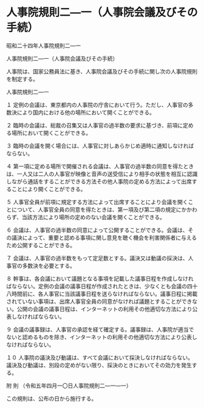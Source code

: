 # 人事院規則二―一（人事院会議及びその手続）

昭和二十四年人事院規則二―一

人事院規則二―一（人事院会議及びその手続）

人事院は、国家公務員法に基き、人事院会議及びその手続に関し次の人事院規則を制定する。

人事院規則二―一

１ 定例の会議は、東京都内の人事院の庁舎において行う。ただし、人事官の多数決により国内における他の場所において開くことができる。

２ 臨時の会議は、総裁の召集又は人事官の過半数の要求に基づき、前項に定める場所において開くことができる。

３ 臨時の会議を開く場合には、人事官に対しあらかじめ適時に通知しなければならない。

４ 第一項に定める場所で開催される会議は、人事官の過半数の同意を得たときは、一人又は二人の人事官が映像と音声の送受信により相手の状態を相互に認識しながら通話をすることができる方法その他人事院の定める方法によって出席することにより開くことができる。

５ 人事官全員が前項に規定する方法によって出席することにより会議を開くことについて、人事官全員の同意を得たときは、第一項及び第二項の規定にかかわらず、当該方法により場所の定めのない会議を開くことができる。

６ 会議は、人事官の過半数の同意によって公開することができる。会議は、その議決によって、重要と認める事項に関し意見を聴く機会を利害関係者に与えるため公開することができる。

７ 会議は、人事官の過半数をもって定足数とする。議決又は動議の採決は、人事官の多数決を必要とする。

８ 幹事は、各会議において議題となる事項を記載した議事日程を作成しなければならない。定例の会議の議事日程が作成されたときは、少なくとも会議の四十八時間前に、各人事官に当該議事日程を送らなければならない。議事日程に掲載されていない事項は、出席人事官全員の同意がなければ議題とすることができない。公開の会議の議事日程は、インターネットの利用その他適切な方法により公表しなければならない。

９ 会議の議事録は、人事官の承認を経て確定する。議事録は、人事院が適当でないと認めるものを除き、インターネットの利用その他適切な方法により公表しなければならない。

１０ 人事院の議決及び動議は、すべて会議において採決しなければならない。議決及び動議は、別段の定めがない限り、採決のときにおいてその効力を発生する。

附 則 （令和五年四月一〇日人事院規則二―一―一）

この規則は、公布の日から施行する。
